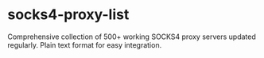 # socks4-proxy-list
Comprehensive collection of 500+ working SOCKS4 proxy servers updated regularly. Plain text format for easy integration.
